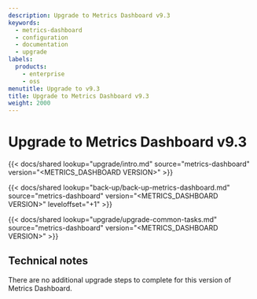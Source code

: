 ```yaml
---
description: Upgrade to Metrics Dashboard v9.3
keywords:
  - metrics-dashboard
  - configuration
  - documentation
  - upgrade
labels:
  products:
    - enterprise
    - oss
menutitle: Upgrade to v9.3
title: Upgrade to Metrics Dashboard v9.3
weight: 2000
---
```


# Upgrade to Metrics Dashboard v9.3

{{< docs/shared lookup="upgrade/intro.md" source="metrics-dashboard" version="<METRICS_DASHBOARD VERSION>" >}}

{{< docs/shared lookup="back-up/back-up-metrics-dashboard.md" source="metrics-dashboard" version="<METRICS_DASHBOARD VERSION>" leveloffset="+1" >}}

{{< docs/shared lookup="upgrade/upgrade-common-tasks.md" source="metrics-dashboard" version="<METRICS_DASHBOARD VERSION>" >}}

## Technical notes

There are no additional upgrade steps to complete for this version of Metrics Dashboard.

